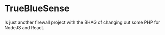 # TrueBlueSense

Is just another firewall project with the BHAG of changing out some PHP for NodeJS and React.
